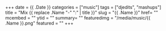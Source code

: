+++
date = {{ .Date }}
categories = ["music"]
tags = ["djedits", "mashups"]
title = "Mix {{ replace .Name "-" ":" | title }}"
slug = "{{ .Name }}"
href= ""
mcembed = ""
ytid = ""
summary= ""
featuredimg = "/media/music/{{ .Name }}.png"
featured = ""
+++

<div class="video"><div class="embed" >

</div></div>

<div class="mix"><div class="embed" >

</div></div>
